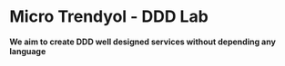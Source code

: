 # Micro Trendyol  - DDD Lab

**We aim to create DDD well designed services without depending any language**


